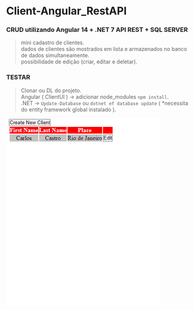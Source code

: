 # Client-Angular_RestAPI

### CRUD utilizando Angular 14 + .NET 7 API REST + SQL SERVER <br />
> mini cadastro de clientes. <br />
> dados de clientes são mostrados em lista e armazenados no banco de dados simultaneamente. <br />
> possibilidade de edição (criar, editar e deletar). <br />

### TESTAR <br />
> Clonar ou DL do projeto. <br />
> Angular ( ClientUI ) -> adicionar node_modules `npm install`. <br />
> .NET -> `Update-Database` ou `dotnet ef database update` ( *necessita do entity framework global instalado ).

<img src="https://raw.githubusercontent.com/LeoHLV/Armazenamento/main/Imagens/CRUD_Angu%2BRest_anim.gif"/>
